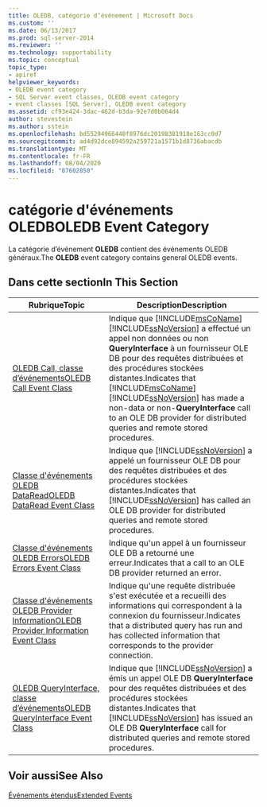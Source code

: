```yaml
---
title: OLEDB, catégorie d’événement | Microsoft Docs
ms.custom: ''
ms.date: 06/13/2017
ms.prod: sql-server-2014
ms.reviewer: ''
ms.technology: supportability
ms.topic: conceptual
topic_type:
- apiref
helpviewer_keywords:
- OLEDB event category
- SQL Server event classes, OLEDB event category
- event classes [SQL Server], OLEDB event category
ms.assetid: cf93e424-3dac-462d-b3da-92e7d0b064d4
author: stevestein
ms.author: sstein
ms.openlocfilehash: bd55294966448f8976dc20198381918e163cc0d7
ms.sourcegitcommit: ad4d92dce894592a259721a1571b1d8736abacdb
ms.translationtype: MT
ms.contentlocale: fr-FR
ms.lasthandoff: 08/04/2020
ms.locfileid: "87602850"
---
```

# <a name="oledb-event-category"></a><span data-ttu-id="164bd-102">catégorie d'événements OLEDB</span><span class="sxs-lookup"><span data-stu-id="164bd-102">OLEDB Event Category</span></span>
  <span data-ttu-id="164bd-103">La catégorie d’événement **OLEDB** contient des événements OLEDB généraux.</span><span class="sxs-lookup"><span data-stu-id="164bd-103">The **OLEDB** event category contains general OLEDB events.</span></span>  
  
## <a name="in-this-section"></a><span data-ttu-id="164bd-104">Dans cette section</span><span class="sxs-lookup"><span data-stu-id="164bd-104">In This Section</span></span>  
  
|<span data-ttu-id="164bd-105">Rubrique</span><span class="sxs-lookup"><span data-stu-id="164bd-105">Topic</span></span>|<span data-ttu-id="164bd-106">Description</span><span class="sxs-lookup"><span data-stu-id="164bd-106">Description</span></span>|  
|-----------|-----------------|  
|[<span data-ttu-id="164bd-107">OLEDB Call, classe d’événements</span><span class="sxs-lookup"><span data-stu-id="164bd-107">OLEDB Call Event Class</span></span>](oledb-call-event-class.md)|<span data-ttu-id="164bd-108">Indique que [!INCLUDE[msCoName](../../includes/msconame-md.md)] [!INCLUDE[ssNoVersion](../../includes/ssnoversion-md.md)] a effectué un appel non données ou non **QueryInterface** à un fournisseur OLE DB pour des requêtes distribuées et des procédures stockées distantes.</span><span class="sxs-lookup"><span data-stu-id="164bd-108">Indicates that [!INCLUDE[msCoName](../../includes/msconame-md.md)] [!INCLUDE[ssNoVersion](../../includes/ssnoversion-md.md)] has made a non-data or non-**QueryInterface** call to an OLE DB provider for distributed queries and remote stored procedures.</span></span>|  
|[<span data-ttu-id="164bd-109">Classe d'événements OLEDB DataRead</span><span class="sxs-lookup"><span data-stu-id="164bd-109">OLEDB DataRead Event Class</span></span>](oledb-dataread-event-class.md)|<span data-ttu-id="164bd-110">Indique que [!INCLUDE[ssNoVersion](../../includes/ssnoversion-md.md)] a appelé un fournisseur OLE DB pour des requêtes distribuées et des procédures stockées distantes.</span><span class="sxs-lookup"><span data-stu-id="164bd-110">Indicates that [!INCLUDE[ssNoVersion](../../includes/ssnoversion-md.md)] has called an OLE DB provider for distributed queries and remote stored procedures.</span></span>|  
|[<span data-ttu-id="164bd-111">Classe d'événements OLEDB Errors</span><span class="sxs-lookup"><span data-stu-id="164bd-111">OLEDB Errors Event Class</span></span>](oledb-errors-event-class.md)|<span data-ttu-id="164bd-112">Indique qu'un appel à un fournisseur OLE DB a retourné une erreur.</span><span class="sxs-lookup"><span data-stu-id="164bd-112">Indicates that a call to an OLE DB provider returned an error.</span></span>|  
|[<span data-ttu-id="164bd-113">Classe d'événements OLEDB Provider Information</span><span class="sxs-lookup"><span data-stu-id="164bd-113">OLEDB Provider Information Event Class</span></span>](oledb-provider-information-event-class.md)|<span data-ttu-id="164bd-114">Indique qu'une requête distribuée s'est exécutée et a recueilli des informations qui correspondent à la connexion du fournisseur.</span><span class="sxs-lookup"><span data-stu-id="164bd-114">Indicates that a distributed query has run and has collected information that corresponds to the provider connection.</span></span>|  
|[<span data-ttu-id="164bd-115">OLEDB QueryInterface, classe d’événements</span><span class="sxs-lookup"><span data-stu-id="164bd-115">OLEDB QueryInterface Event Class</span></span>](oledb-queryinterface-event-class.md)|<span data-ttu-id="164bd-116">Indique que [!INCLUDE[ssNoVersion](../../includes/ssnoversion-md.md)] a émis un appel OLE DB **QueryInterface** pour des requêtes distribuées et des procédures stockées distantes.</span><span class="sxs-lookup"><span data-stu-id="164bd-116">Indicates that [!INCLUDE[ssNoVersion](../../includes/ssnoversion-md.md)] has issued an OLE DB **QueryInterface** call for distributed queries and remote stored procedures.</span></span>|  
  
## <a name="see-also"></a><span data-ttu-id="164bd-117">Voir aussi</span><span class="sxs-lookup"><span data-stu-id="164bd-117">See Also</span></span>  
 [<span data-ttu-id="164bd-118">Événements étendus</span><span class="sxs-lookup"><span data-stu-id="164bd-118">Extended Events</span></span>](../extended-events/extended-events.md)  
  
  
